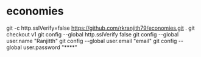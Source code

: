 # economies
git -c http.sslVerify=false https://github.com/rkranjith79/economies.git .
git checkout v1
git config --global http.sslVerify false
git config --global user.name "Ranjitth"
git config --global user.email "email"
git config --global user.password "****"
